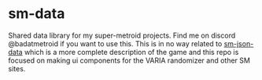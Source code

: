# sm-data

Shared data library for my super-metroid projects. Find me on discord @badatmetroid if you want to use this. This is in no way related to [sm-json-data](https://github.com/vg-json-data/sm-json-data) which is a more complete description of the game and this repo is focused on making ui components for the VARIA randomizer and other SM sites.
